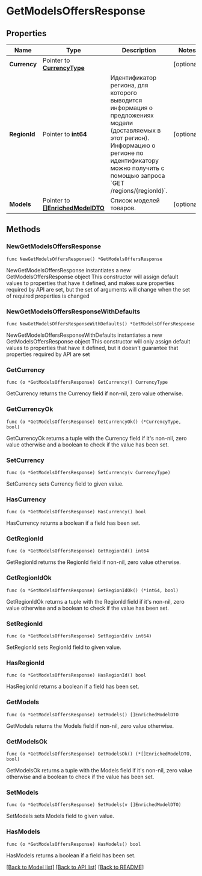 # GetModelsOffersResponse

## Properties

Name | Type | Description | Notes
------------ | ------------- | ------------- | -------------
**Currency** | Pointer to [**CurrencyType**](CurrencyType.md) |  | [optional] 
**RegionId** | Pointer to **int64** | Идентификатор региона, для которого выводится информация о предложениях модели (доставляемых в этот регион).  Информацию о регионе по идентификатору можно получить с помощью запроса &#x60;GET /regions/{regionId}&#x60;.  | [optional] 
**Models** | Pointer to [**[]EnrichedModelDTO**](EnrichedModelDTO.md) | Список моделей товаров. | [optional] 

## Methods

### NewGetModelsOffersResponse

`func NewGetModelsOffersResponse() *GetModelsOffersResponse`

NewGetModelsOffersResponse instantiates a new GetModelsOffersResponse object
This constructor will assign default values to properties that have it defined,
and makes sure properties required by API are set, but the set of arguments
will change when the set of required properties is changed

### NewGetModelsOffersResponseWithDefaults

`func NewGetModelsOffersResponseWithDefaults() *GetModelsOffersResponse`

NewGetModelsOffersResponseWithDefaults instantiates a new GetModelsOffersResponse object
This constructor will only assign default values to properties that have it defined,
but it doesn't guarantee that properties required by API are set

### GetCurrency

`func (o *GetModelsOffersResponse) GetCurrency() CurrencyType`

GetCurrency returns the Currency field if non-nil, zero value otherwise.

### GetCurrencyOk

`func (o *GetModelsOffersResponse) GetCurrencyOk() (*CurrencyType, bool)`

GetCurrencyOk returns a tuple with the Currency field if it's non-nil, zero value otherwise
and a boolean to check if the value has been set.

### SetCurrency

`func (o *GetModelsOffersResponse) SetCurrency(v CurrencyType)`

SetCurrency sets Currency field to given value.

### HasCurrency

`func (o *GetModelsOffersResponse) HasCurrency() bool`

HasCurrency returns a boolean if a field has been set.

### GetRegionId

`func (o *GetModelsOffersResponse) GetRegionId() int64`

GetRegionId returns the RegionId field if non-nil, zero value otherwise.

### GetRegionIdOk

`func (o *GetModelsOffersResponse) GetRegionIdOk() (*int64, bool)`

GetRegionIdOk returns a tuple with the RegionId field if it's non-nil, zero value otherwise
and a boolean to check if the value has been set.

### SetRegionId

`func (o *GetModelsOffersResponse) SetRegionId(v int64)`

SetRegionId sets RegionId field to given value.

### HasRegionId

`func (o *GetModelsOffersResponse) HasRegionId() bool`

HasRegionId returns a boolean if a field has been set.

### GetModels

`func (o *GetModelsOffersResponse) GetModels() []EnrichedModelDTO`

GetModels returns the Models field if non-nil, zero value otherwise.

### GetModelsOk

`func (o *GetModelsOffersResponse) GetModelsOk() (*[]EnrichedModelDTO, bool)`

GetModelsOk returns a tuple with the Models field if it's non-nil, zero value otherwise
and a boolean to check if the value has been set.

### SetModels

`func (o *GetModelsOffersResponse) SetModels(v []EnrichedModelDTO)`

SetModels sets Models field to given value.

### HasModels

`func (o *GetModelsOffersResponse) HasModels() bool`

HasModels returns a boolean if a field has been set.


[[Back to Model list]](../README.md#documentation-for-models) [[Back to API list]](../README.md#documentation-for-api-endpoints) [[Back to README]](../README.md)



